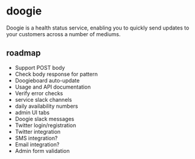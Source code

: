 # doogie

Doogie is a health status service, enabling you to quickly send updates to your customers across a number of mediums.

## roadmap

* Support POST body
* Check body response for pattern
* Doogieboard auto-update
* Usage and API documentation
* Verify error checks
* service slack channels
* daily availability numbers
* admin UI tabs
* Doogie slack messages
* Twitter login/registration
* Twitter integration
* SMS integration?
* Email integration?
* Admin form validation
